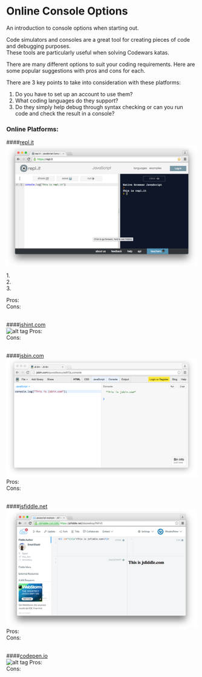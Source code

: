 # Online Console Options

An introduction to console options when starting out.

Code simulators and consoles are a great tool for creating pieces of code and debugging purposes. 
<br>These tools are particularly useful when solving Codewars katas.

There are many different options to suit your coding requirements. Here are some popular suggestions with pros and cons for each. 

There are 3 key points to take into consideration with these platforms:

  1. Do you have to set up an account to use them?
  2. What coding languages do they support?
  3. Do they simply help debug through syntax checking or can you run code and check the result in a console?

### Online Platforms:

####[repl.it](https://repl.it/)<br>
![alt tag](https://raw.githubusercontent.com/RhodesPeter/Console-Options/Screenshots/Repl.it.png)
 
  1.<br>
  2.<br>
  3.<br>

Pros:<br>
Cons:
<br>
<br>

####[jshint.com](http://jshint.com)<br>
![alt tag](https://github.com/RhodesPeter/Online-Console-Options/blob/Screenshots/jshint.com.png)
Pros:<br>
Cons:
<br>
<br>

####[jsbin.com](https://jsbin.com)<br>
![alt tag](https://github.com/RhodesPeter/Console-Options/blob/Screenshots/jsbin.com.png)
Pros:<br>
Cons:
<br>
<br>

####[jsfiddle.net](https://jsfiddle.net/)<br>
![alt tag](https://github.com/RhodesPeter/Console-Options/blob/Screenshots/jsfiddle.png)
Pros:<br>
Cons:
<br>
<br>

####[codepen.io](http://codepen.io/nullobject/pen/rAbio)<br>
![alt tag](https://github.com/RhodesPeter/Online-Console-Options/blob/Screenshots/codepen.io.png)
Pros:<br>
Cons:
<br>
<br>
